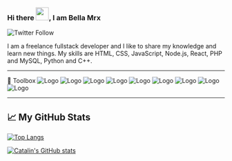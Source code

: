  ### Hi there <img src="https://raw.githubusercontent.com/MartinHeinz/MartinHeinz/master/wave.gif" width="30px">, I am Bella Mrx

 ![Twitter Follow](https://img.shields.io/twitter/follow/Bella_Mrx?label=Follow%20%40bella_mrx&style=social)

 I am a freelance fullstack developer and I like to share my knowledge and learn new things. My skills are HTML, CSS, JavaScript, Node.js, React, PHP and MySQL, Python and C++. 

 ---

 🧰 Toolbox
 ![Logo](images/html-1.svg) ![Logo](images/css-3.svg) ![Logo](images/javascript-1.svg) ![Logo](images/nodejs-2.svg) ![Logo](images/react-2.svg) ![Logo](images/php-logo-only-letter.svg) ![Logo](images/mysql-3.svg) ![Logo](images/python-4.svg) ![Logo](images/c.svg)

 ---

 ## &#x1f4c8; My GitHub Stats

 [![Top Langs](https://github-readme-stats.vercel.app/api/top-langs/?username=<BellaMrx>&hide=java,html,css&theme=radical)](https://github.com/anuraghazra/github-readme-stats)

 [![Catalin's GitHub stats](https://github-readme-stats.vercel.app/api?username=<BellaMrx>&theme=radical)](https://github.com/anuraghazra/github-readme-stats)